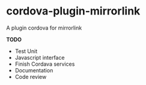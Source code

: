 # cordova-plugin-mirrorlink
A plugin cordova for mirrorlink


**TODO**

  - Test Unit
  - Javascript interface
  - Finish Cordava services
  - Documentation
  - Code review
